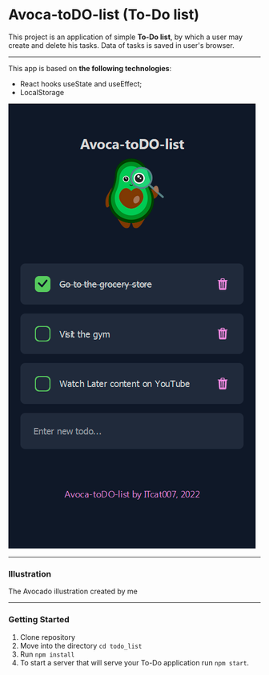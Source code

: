 # Avoca-toDO-list (To-Do list)
This project is an application of simple **To-Do list**, by which a user may create and delete his tasks. Data of tasks is saved in user's browser. 
____
This app is based on **the following technologies**:
- React hooks useState and useEffect;
- LocalStorage
                                    
![image](https://github.com/ITcat007/avocado-todo-app-react/blob/master/src/screen_avocado.png)

___

### Illustration
The Avocado illustration created by me
___
               
### Getting Started
1. Clone repository
2. Move into the directory `cd todo_list`
3. Run `npm install`
4. To start a server that will serve your To-Do application run `npm start`.


